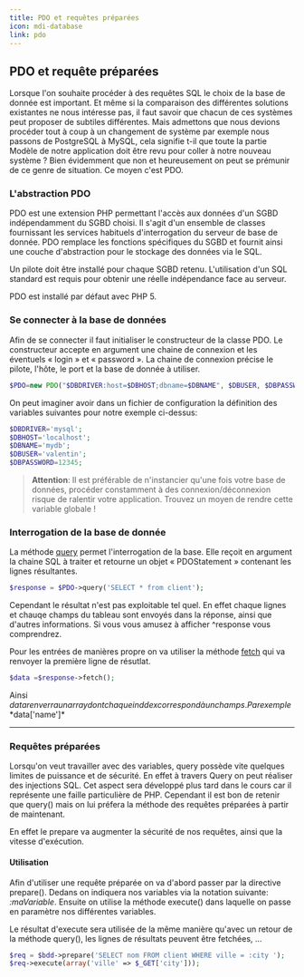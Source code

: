 ```yaml
---
title: PDO et requêtes préparées
icon: mdi-database
link: pdo
---
```


<div id='pdo'></div>

## PDO et requête préparées

Lorsque l'on souhaite procéder à des requêtes SQL le choix de la base de donnée est important. Et même si la comparaison des différentes solutions existantes ne nous intéresse pas, il faut savoir que chacun de ces systèmes peut proposer de subtiles différentes.
Mais admettons que nous devions procéder tout à coup à un changement de système par exemple nous passons de PostgreSQL à MySQL, cela signifie t-il que toute la partie Modèle de notre application doit être revu pour coller à notre nouveau système ?
Bien évidemment que non et heureusement on peut se prémunir de ce genre de situation. Ce moyen c'est PDO.

### L'abstraction PDO

PDO est une extension PHP permettant l'accès aux données d'un SGBD indépendamment du SGBD choisi. Il s'agit d'un ensemble de classes fournissant les services habituels d'interrogation du serveur de base de donnée. PDO remplace les fonctions spécifiques du SGBD et fournit ainsi une couche d'abstraction pour le stockage des données via le SQL.

Un pilote doit être installé pour chaque SGBD retenu. L'utilisation d'un SQL standard est requis pour obtenir une réelle indépendance face au serveur.

PDO est installé par défaut avec PHP 5.

### Se connecter à la base de données

Afin de se connecter il faut initialiser le constructeur de la classe PDO. Le constructeur accepte en argument une chaine de connexion et les éventuels « login » et « password ». La chaine de connexion précise le pilote, l'hôte, le port et la base de donnée à utiliser.

```php
$PDO=new PDO("$DBDRIVER:host=$DBHOST;dbname=$DBNAME", $DBUSER, $DBPASSWORD);
```

On peut imaginer avoir dans un fichier de configuration la définition des variables suivantes pour notre exemple ci-dessus:

```php
$DBDRIVER='mysql';
$DBHOST='localhost';
$DBNAME='mydb';
$DBUSER='valentin';
$DBPASSWORD=12345;
```

> **Attention**: Il est préférable de n'instancier qu'une fois votre base de données, procéder constamment à des connexion/déconnexion risque de ralentir votre application. Trouvez un moyen de rendre cette variable globale !

### Interrogation de la base de donnée

La méthode [query](https://www.php.net/manual/fr/pdo.query.php) permet l'interrogation de la base. Elle reçoit en argument la chaine SQL à traiter et retourne un objet « PDOStatement » contenant les lignes résultantes.

```php
$response = $PDO->query('SELECT * from client');
```

Cependant le résultat n'est pas exploitable tel quel. En effet chaque lignes et chauqe champs du tableau sont envoyés dans la réponse, ainsi que d'autres informations. Si vous vous amusez à afficher ^response vous comprendrez.

Pour les entrées de manières propre on va utiliser la méthode [fetch](https://www.php.net/manual/fr/pdostatement.fetch.php) qui va renvoyer la première ligne de résutlat.

```php
$data =$response->fetch();
```

Ainsi $data renverra un array dont chaque inddex correspond à un champs. Par exemple *$data['name']\*

---

### Requêtes préparées

Lorsqu'on veut travailler avec des variables, query possède vite quelques limites de puissance et de sécurité. En effet à travers Query on peut réaliser des injections SQL. Cet aspect sera développé plus tard dans le cours car il représente une faille particulière de PHP. Cependant il est bon de retenir que query() mais on lui préfera la méthode des requêtes préparées à partir de maintenant.

En effet le prepare va augmenter la sécurité de nos requêtes, ainsi que la vitesse d'exécution.

#### Utilisation

Afin d'utiliser une requête préparée on va d'abord passer par la directive prepare(). Dedans on indiquera nos variables via la notation suivante: _:maVariable_.
Ensuite on utilise la méthode execute() dans laquelle on passe en paramètre nos différentes variables.

Le résultat d'execute sera utilisée de la même manière qu'avec un retour de la méthode query(), les lignes de résultats peuvent être fetchées, ...

```php
$req = $bdd->prepare('SELECT nom FROM client WHERE ville = :city ');
$req->execute(array('ville' => $_GET['city']));
```

</div>
